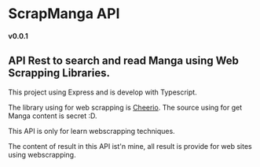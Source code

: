 # ScrapManga API
#### v0.0.1

## API Rest to search and read Manga using Web Scrapping Libraries.

This project using Express and is develop with Typescript.

The library using for web scrapping is [Cheerio](https://cheerio.js.org). The source using for get Manga content is secret :D.

This API is only for learn webscrapping techniques.

The content of result in this API ist'n mine, all result is provide for web sites using webscrapping.
